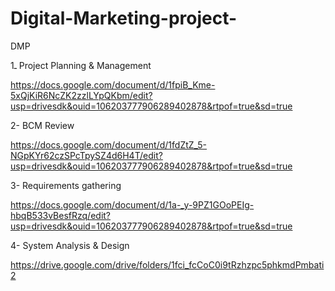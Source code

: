 # Digital-Marketing-project-
DMP


1ـ Project Planning & Management

https://docs.google.com/document/d/1fpiB_Kme-5xQjKiR6NcZK2zzlLYpQKbm/edit?usp=drivesdk&ouid=106203777906289402878&rtpof=true&sd=true


2- BCM Review


https://docs.google.com/document/d/1fdZtZ_5-NGpKYr62czSPcTpySZ4d6H4T/edit?usp=drivesdk&ouid=106203777906289402878&rtpof=true&sd=true



3- Requirements gathering


https://docs.google.com/document/d/1a-_y-9PZ1GOoPEIg-hbqB533vBesfRzq/edit?usp=drivesdk&ouid=106203777906289402878&rtpof=true&sd=true


4- System Analysis & Design


https://drive.google.com/drive/folders/1fci_fcCoC0i9tRzhzpc5phkmdPmbati2
